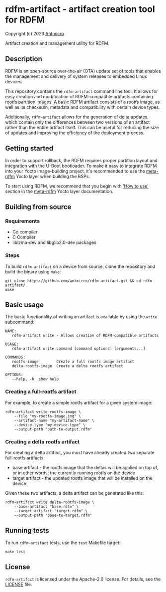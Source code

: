 # rdfm-artifact - artifact creation tool for RDFM

Copyright (c) 2023 [Antmicro](https://www.antmicro.com)

Artifact creation and management utility for RDFM.

## Description

RDFM is an open-source over-the-air (OTA) update set of tools that enables the management and delivery of system releases to embedded Linux devices.

This repository contains the `rdfm-artifact` command line tool. It allows for easy creation and modification of RDFM-compatible artifacts containing rootfs partition images.
A basic RDFM artifact consists of a rootfs image, as well as its checksum, metadata and compatibility with certain device types. 

Additionally, `rdfm-artifact` allows for the generation of delta updates, which contain only the differences between two versions of an artifact rather than the entire artifact itself.
This can be useful for reducing the size of updates and improving the efficiency of the deployment process.


## Getting started
In order to support rollback, the RDFM requires proper partition layout and integration with the U-Boot bootloader. To make it easy to integrate RDFM into your Yocto image-building project, it's recommended to use the [meta-rdfm](https://github.com/antmicro/meta-antmicro/tree/master/meta-rdfm) Yocto layer when building the BSPs.

To start using RDFM, we recommend that you begin with ['How to use'](https://github.com/antmicro/meta-antmicro/tree/master/meta-rdfm#how-to-use) section in the [meta-rdfm](https://github.com/antmicro/meta-antmicro/tree/master/meta-rdfm) Yocto layer documentation.

## Building from source
### Requirements
* Go compiler
* C Compiler
* liblzma-dev and libglib2.0-dev packages

### Steps
To build `rdfm-artifact` on a device from source, clone the repository and build the binary using `make`:
```
git clone https://github.com/antmicro/rdfm-artifact.git && cd rdfm-artifact/
make
```

## Basic usage

The basic functionality of writing an artifact is available by using the `write` subcommand:

```
NAME:
   rdfm-artifact write - Allows creation of RDFM-compatible artifacts

USAGE:
   rdfm-artifact write command [command options] [arguments...]

COMMANDS:
   rootfs-image        Create a full rootfs image artifact
   delta-rootfs-image  Create a delta rootfs artifact

OPTIONS:
   --help, -h  show help
```

### Creating a full-rootfs artifact

For example, to create a simple rootfs artifact for a given system image:

```
rdfm-artifact write rootfs-image \
	--file "my-rootfs-image.img" \
	--artifact-name "my-artifact-name" \
	--device-type "my-device-type" \
	--output-path "path-to-output.rdfm"
```

### Creating a delta rootfs artifact

For creating a delta artifact, you must have already created two separate full-rootfs artifacts:
- base artifact - the rootfs image that the deltas will be applied on top of, or in other words: the currently running rootfs on the device
- target artifact - the updated rootfs image that will be installed on the device

Given these two artifacts, a delta artifact can be generated like this:
```
rdfm-artifact write delta-rootfs-image \
    --base-artifact "base.rdfm" \
    --target-artifact "target.rdfm" \
    --output-path "base-to-target.rdfm"
```

## Running tests

To run `rdfm-artifact` tests, use the `test`  Makefile target:

```
make test
```

## License

`rdfm-artifact` is licensed under the Apache-2.0 license. For details, see the [LICENSE](LICENSE) file.
